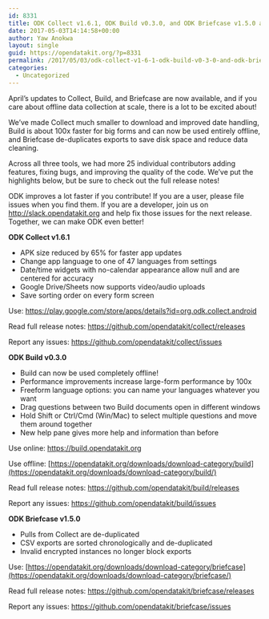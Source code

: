 ```yaml
---
id: 8331
title: ODK Collect v1.6.1, ODK Build v0.3.0, and ODK Briefcase v1.5.0 are now available
date: 2017-05-03T14:14:58+00:00
author: Yaw Anokwa
layout: single
guid: https://opendatakit.org/?p=8331
permalink: /2017/05/03/odk-collect-v1-6-1-odk-build-v0-3-0-and-odk-briefcase-v1-5-0-are-now-available/
categories:
  - Uncategorized
---
```

April&#8217;s updates to Collect, Build, and Briefcase are now available, and if you care about offline data collection at scale, there is a lot to be excited about!

We&#8217;ve made Collect much smaller to download and improved date handling, Build is about 100x faster for big forms and can now be used entirely offline, and Briefcase de-duplicates exports to save disk space and reduce data cleaning.

Across all three tools, we had more 25 individual contributors adding features, fixing bugs, and improving the quality of the code. We&#8217;ve put the highlights below, but be sure to check out the full release notes!

ODK improves a lot faster if you contribute! If you are a user, please file issues when you find them. If you are a developer, join us on <http://slack.opendatakit.org> and help fix those issues for the next release. Together, we can make ODK even better!

**ODK Collect v1.6.1**

  * APK size reduced by 65% for faster app updates
  * Change app language to one of 47 languages from settings
  * Date/time widgets with no-calendar appearance allow null and are centered for accuracy
  * Google Drive/Sheets now supports video/audio uploads
  * Save sorting order on every form screen

Use: <https://play.google.com/store/apps/details?id=org.odk.collect.android>
  
Read full release notes: <https://github.com/opendatakit/collect/releases>
  
Report any issues: <https://github.com/opendatakit/collect/issues>

**ODK Build v0.3.0**

  * Build can now be used completely offline!
  * Performance improvements increase large-form performance by 100x
  * Freeform language options: you can name your languages whatever you want
  * Drag questions between two Build documents open in different windows
  * Hold Shift or Ctrl/Cmd (Win/Mac) to select multiple questions and move them around together
  * New help pane gives more help and information than before

Use online: <https://build.opendatakit.org>
  
Use offline: [https://opendatakit.org/downloads/download-category/build](https://opendatakit.org/downloads/download-category/build/)
  
Read full release notes: <https://github.com/opendatakit/build/releases>
  
Report any issues: <https://github.com/opendatakit/build/issues>

**ODK Briefcase v1.5.0**

  * Pulls from Collect are de-duplicated
  * CSV exports are sorted chronologically and de-duplicated
  * Invalid encrypted instances no longer block exports

Use: [https://opendatakit.org/downloads/download-category/briefcase](https://opendatakit.org/downloads/download-category/briefcase/)
  
Read full release notes: <https://github.com/opendatakit/briefcase/releases>
  
Report any issues: <https://github.com/opendatakit/briefcase/issues>